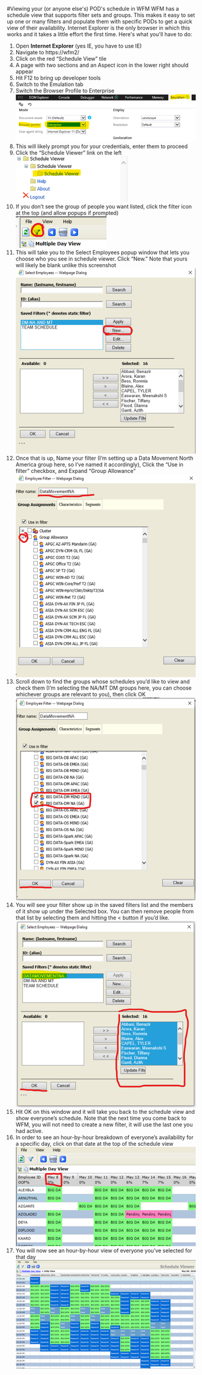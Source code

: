 #Viewing your (or anyone else's) POD's schedule in WFM
WFM has a schedule view that supports filter sets and groups.  This makes it easy to set up one or many filters and populate them with specific PODs to get a quick view of their availability.  Internet Explorer is the only browser in which this works and it takes a little effort the first time.  Here's what you'll have to do:

1.	Open **Internet Explorer**  (yes IE, you have to use IE) 
2.	Navigate to https://wfm2/ 
3.	Click on the red “Schedule View” tile
4.	A page with two sections and an Aspect icon in the lower right should appear
5.	Hit F12 to bring up developer tools
6.	Switch to the Emulation tab
7.	Switch the Browser Profile to Enterprise
![WFMScheduleViewIEEmulation.png](/.attachments/WFMScheduleViewIEEmulation-dd68ca85-0075-41b1-b5f6-2e71c9397a00.png)
8.	This will likely prompt you for your credentials, enter them to proceed
9.	Click the “Schedule Viewer” link on the left
![WFMScheduleViewScheduleViewer.png](/.attachments/WFMScheduleViewScheduleViewer-37607044-389c-4249-93b8-6b6782daebec.png)
10.	If you don’t see the group of people you want listed, click the filter icon at the top (and allow popups if prompted)
![WFMScheduleViewFliterIcon.png](/.attachments/WFMScheduleViewFliterIcon-8ff84eaa-bec2-453a-a0b1-f3e0d3231145.png)
11.	This will take you to the Select Employees popup window that lets you choose who you see in schedule viewer.  Click “New.” Note that yours will likely be blank unlike this screenshot
![WFMScheduleViewNewFilter.png](/.attachments/WFMScheduleViewNewFilter-8c327701-fb6f-49a0-83ea-1fb3d0102f7e.png)
12.	Once that is up, Name your filter (I’m setting up a Data Movement North America group here, so I’ve named it accordingly), Click the “Use in filter” checkbox, and Expand “Group Allowance”
![WFMScheduleViewFilterConfig1.png](/.attachments/WFMScheduleViewFilterConfig1-0739664a-62ec-4288-bf7f-94d462945655.png)
13.	Scroll down to find the groups whose schedules you’d like to view and check them (I’m selecting the NA/MT DM groups here, you can choose whichever groups are relevant to you), then click OK
![WFMScheduleViewFilterConfig2.png](/.attachments/WFMScheduleViewFilterConfig2-0257ec4d-6587-4682-b8d1-b2df0602c0a5.png)
14.	You will see your filter show up in the saved filters list and the members of it show up under the Selected box.  You can then remove people from that list by selecting them and hitting the < button if you’d like.
![WFMScheduleViewFilterCreated.png](/.attachments/WFMScheduleViewFilterCreated-98cc9d4d-c76a-4d49-ab23-67faf21cef2c.png)
15.	Hit OK on this window and it will take you back to the schedule view and show everyone’s schedule.  Note that the next time you come back to WFM, you will not need to create a new filter, it will use the last one you had active.
16.	In order to see an hour-by-hour breakdown of everyone’s availability for a specific day, click on that date at the top of the schedule view
![WFMScheduleViewMultiDayView.png](/.attachments/WFMScheduleViewMultiDayView-8f1fbaa7-341e-4466-80ed-31f8b0deea4e.png)
17.	You will now see an hour-by-hour view of everyone you’ve selected for that day
![WFMScheduleViewDailyView.png](/.attachments/WFMScheduleViewDailyView-5842cd49-1b45-40d2-b826-6baa6d8657b0.png)